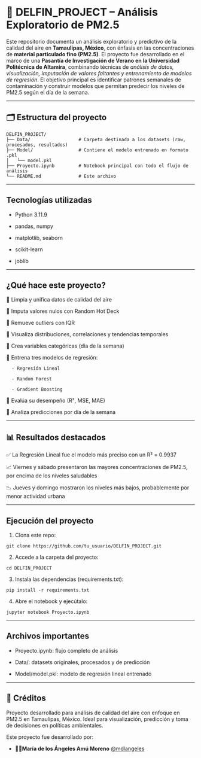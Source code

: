 # 🐬 DELFIN_PROJECT – Análisis Exploratorio de PM2.5

Este repositorio documenta un análisis exploratorio y predictivo de la calidad del aire en **Tamaulipas, México**, con énfasis en las concentraciones de **material particulado fino (PM2.5)**. El proyecto fue desarrollado en el marco de una **Pasantía de Investigación de Verano en la Universidad Politécnica de Altamira**, combinando técnicas de *análisis de datos, visualización, imputación de valores faltantes y entrenamiento de modelos de regresión*. El objetivo principal es identificar patrones semanales de contaminación y construir modelos que permitan predecir los niveles de PM2.5 según el día de la semana.

---
## 🗂️ Estructura del proyecto
```
DELFIN_PROJECT/
├── Data/                  # Carpeta destinada a los datasets (raw, procesados, resultados)
├── Model/                 # Contiene el modelo entrenado en formato .pkl
│   └── model.pkl
├── Proyecto.ipynb         # Notebook principal con todo el flujo de análisis
└── README.md              # Este archivo
```
---
## Tecnologías utilizadas
- Python 3.11.9

- pandas, numpy

- matplotlib, seaborn

- scikit-learn

- joblib

---
## ¿Qué hace este proyecto?
🔹 Limpia y unifica datos de calidad del aire

🔹 Imputa valores nulos con Random Hot Deck

🔹 Remueve outliers con IQR

🔹 Visualiza distribuciones, correlaciones y tendencias temporales

🔹 Crea variables categóricas (día de la semana)

🔹 Entrena tres modelos de regresión:

      - Regresión Lineal
      
      - Random Forest
      
      - Gradient Boosting
      
🔹 Evalúa su desempeño (R², MSE, MAE)

🔹 Analiza predicciones por día de la semana

---

## 📊 Resultados destacados
✅ La Regresión Lineal fue el modelo más preciso con un R² = 0.9937

📈 Viernes y sábado presentaron las mayores concentraciones de PM2.5, por encima de los niveles saludables

📉 Jueves y domingo mostraron los niveles más bajos, probablemente por menor actividad urbana

---

## Ejecución del proyecto

1. Clona este repo:
```
git clone https://github.com/tu_usuario/DELFIN_PROJECT.git

```

2. Accede a la carpeta del proyecto:
```
cd DELFIN_PROJECT
```

3. Instala las dependencias  (requirements.txt):
```
pip install -r requirements.txt
```

4. Abre el notebook y ejecútalo:
```
jupyter notebook Proyecto.ipynb
```
---
## Archivos importantes
- Proyecto.ipynb: flujo completo de análisis

- Data/: datasets originales, procesados y de predicción

- Model/model.pkl: modelo de regresión lineal entrenado

---
## 💬 Créditos

Proyecto desarrollado para análisis de calidad del aire con enfoque en PM2.5 en Tamaulipas, México.
Ideal para visualización, predicción y toma de decisiones en políticas ambientales.

Este proyecto fue desarrollado por:

- **👩‍💻María de los Ángeles Amú Moreno** [@mdlangeles](https://github.com/mdlangeles)

